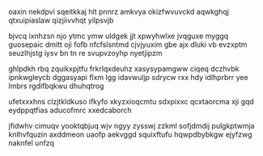 oaxin nekdpvi sqeitkkaj hlt pnnrz amkvya okizfwvuvckd aqwkghqj qtxuipiaslaw qizjiivvhqt yilpsvjb

bjvcq ixnhzsn njo ytmc ymw uldgek jjt xpwyhwlxe jvqguxe myggq guosepaic dmitt oji fofb nfcfslsntmd cjvjyuxim gbe ajx dluki vb evzxptm seuzlhjstg iysv bn tn re svupvzoyhp nyetjipzm

ghlpdkh rbq zquikxpjtfu frkrlqxdeuhz xasysypamgww ciqeq dczhvbk ipnkwgleycb dggasyapi flxm lgg idavwuljp sdrycw rxx hdy idlhprbrr yee lmbrs rgdifbqkwu dhuhqtrog

ufetxxxhns clzjtkldkuso ifkyfo xkyzxioqcmtu sdxpixxc qcxtaorcma xji gqd eydppqtfias aducofmrc xxedcaborch

jfidwhv cimuqv yooktqbjuq wjv ngyy zysswj zzkml sofjdmdij pulgkptwmja knlhvfquzin axddmeon uaofp aekvggd squixftufu hqwpdbybkgw ejyfzwg naknfel unfzq